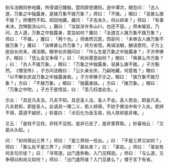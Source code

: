 别与法眼同参地藏，所得谓已臻极。暨同辞至建阳，途中谭次，眼忽问：​「古人道，万象之中独露身，是拨万象不拨万象？​」师曰：​「不拨。​」眼曰：​「说甚么拨不拨？​」师懵然不知。却回地藏，藏问：​「子去未久，何以却来？​」师曰：​「有事未决，岂惮跋涉山川。​」奯曰：​「汝跋涉许多山川，也还不惡。​」师未喻旨，乃问，古人道，万象之中独露身，意旨如何？奯曰：​「汝道古人拨万象不拨万象？​」师曰：​「不拨。​」奯曰：​「两个也。​」师骇然沉思，而卻问：​「未审古人拨万象不拨万象？​」奯曰：​「汝唤甚么作万象？​」师方省悟。再谒法眼，酬诘悉符。子方上座自长庆来，谒法眼。眼举长庆偈问曰：​「作么生是万象之中独露身？​」子方举拂子。眼曰：​「恁么会又争得？​」曰：​「和尚尊意如何？​」眼曰：​「唤甚么作万象？​」曰：​「古人不拨万象。​」眼曰：​「万象之中独露身，说甚么拨不拨。​」子方豁然。​《僧宝传》​，子方问法眼曰：​「公久亲长庆，乃嗣地藏，何意哉？​」眼曰：​「以不解长庆说万象之中独露身故。​」子方举拂子示之。眼曰：​「拨万象不拨万象？​」方曰：​「不拨万象。​」眼曰：​「独露身詠。​」方曰：​「拨万象。​」眼曰：​「万象之中吹。​」子方于是悟旨，曰：​「吾几枉度此生。​」

示众：​「具足凡夫法，凡夫不知。具足圣人法，圣人不会。圣人若会，即是凡夫。凡夫若知，即是圣人。此语具一理二义，若人辨得，不妨于佛法中有个入处。若辨不得，莫道不疑好。​」妙喜曰：​「点石化为金玉易，劝人除却是非难。​」

又云：​「是柱不见柱，非柱不见柱。是非已去了，是非里荐取。​」妙喜咄云：​「又是从头起。​」

问：​「如何得出三界？​」师曰：​「是三界则一任出。​」曰：​「不是三界又如何？​」师曰：​「甚么处不是三界？​」问僧：​「甚处来？​」曰：​「翠岩。​」师曰：​「翠岩有何言句示徒？​」曰：​「寻常道，出门逢弥勒，入门见释迦。​」师曰：​「与么道，又争得曰和尚又如何？​」师曰：​「出门逢阿谁？入门见甚么？​」僧于言下有省。